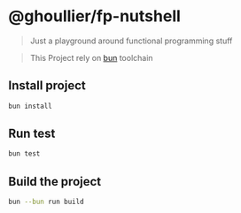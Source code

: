 # @ghoullier/fp-nutshell

> Just a playground around functional programming stuff

> This Project rely on [bun](https://bun.sh) toolchain

## Install project

```sh
bun install
```

## Run test

```sh
bun test
```

## Build the project

```sh
bun --bun run build
```
